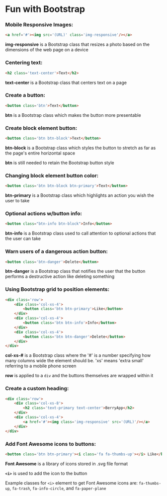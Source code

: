 # Fun with Bootstrap

### Mobile Responsive Images:
```HTML
<a href='#'><img src='(URL)' class='img-responsive'/></a>
```
**img-responsive** is a Bootstrap class that resizes a photo based on the dimensions of the web page on a device

### Centering text:
```HTML
<h2 class='text-center'>Text</h2>
```
**text-center** is a Bootstrap class that centers text on a page

### Create a button:
```HTML
<button class='btn'>Text</button>
```
**btn** is a Bootstrap class which makes the button more presentable

### Create block element button:
```HTML
<button class='btn btn-block'>Text</button>
```
**btn-block** is a Bootstrap class which styles the button to stretch as far as the page's entire horizontal space

**btn** is still needed to retain the Bootstrap button style

### Changing block element button color:
```HTML
<button class='btn btn-block btn-primary'>Text</button>
```
**btn-primary** is a Bootstrap class which highlights an action you wish the user to take

### Optional actions w/button info:
```HTML
<button class="btn-info btn-block">Info</button>
```
**btn-info** is a Bootstrap class used to call attention to optional actions that the user can take

### Warn users of a dangerous action button:
```HTML
<button class='btn-danger'>Delete</button>
```
**btn-danger** is a Bootstrap class that notifies the user that the button performs a destructive action like deleting something

### Using Bootstrap grid to position elements:
```HTML
<div class='row'>
	<div class='col-xs-4'>
		<button class='btn btn-primary'>Like</button>
	</div>
	<div class='col-xs-4'>
		<button class='btn btn-info'>Info</button>
	</div>
	<div class='col-xs-4'>
		<button class='btn btn-danger'>Delete</button>
	</div>
</div>
```
**col-xs-#** is a Bootstrap class where the '#' is a number specifying how many columns wide the element should be. 'xs' means 'extra small' referring to a mobile phone screen

**row** is applied to a `div` and the buttons themselves are wrapped within it

### Create a custom heading:
```HTML
<div class='row'>
	<div class='col-xs-8'>
		<h2 class='text-primary text-center'>BerryApp</h2>
	</div>
	<div class='col-xs-4'>
		<a href='#'><img class='img-responsive' src='(URL)'/></a>
	</div>
</div>
```

### Add Font Awesome icons to buttons:
```HTML
<button class='btn btn-primary'><i class='fa fa-thumbs-up'></i> Like</button>
```
**Font Awesome** is a library of icons stored in .svg file format

**`<i>`** is used to add the icon to the button

Example classes for `<i>` element to get Font Awesome icons are: `fa-thumbs-up`, `fa-trash`, `fa-info-circle`, and `fa-paper-plane`
